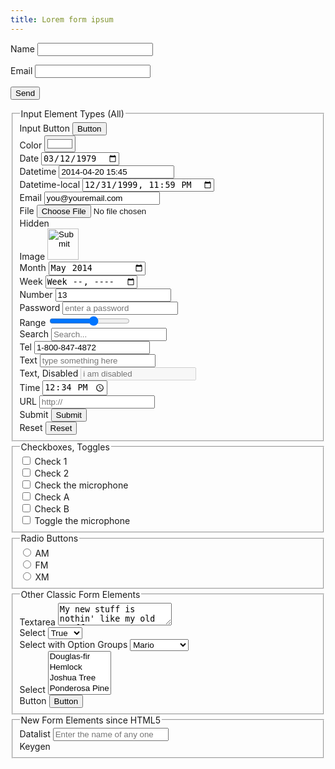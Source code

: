 ```yaml
---
title: Lorem form ipsum
---
```


<form name="contact" netlify>
  <p>
    <label>Name <input type="text" name="name" /></label>
  </p>
  <p>
    <label>Email <input type="email" name="email" /></label>
  </p>
  <p>
    <button type="submit">Send</button>
  </p>
</form>

<fieldset id="inputs">
	<legend>Input Element Types (All)</legend>
	<div>
		<label for="a-button">Input Button</label>
		<input type="button" value="Button" placeholder="button" name="a-button" id="a-button" />
	</div>
	<div>
		<label for="a-color">Color</label>
		<input type="color" value="#ffffff" placeholder="color picker" name="a-color" id="a-color" />
	</div>
	<div>
		<label for="a-date">Date</label>
		<input type="date" value="1979-03-12" placeholder="enter a date in the YYYY-MM-DD format" name="a-date" id="a-date" />
	</div>
	<div>
		<label for="a-datetime">Datetime</label>
		<input type="datetime" value="2014-04-20 15:45" placeholder="enter a date and time in the YYYY-MM-DD HH:MM format" name="a-datetime" id="a-datetime" />
	</div>
	<div>
		<label for="a-datetime-local">Datetime-local</label>
		<input type="datetime-local" value="1999-12-31 23:59" placeholder="enter a date and time in the YYYY-MM-DD HH:MM format" name="a-datetime-local" id="a-datetime-local" />
	</div>
	<div>
		<label for="an-email-address">Email</label>
		<input type="email" value="you@youremail.com" placeholder="you@youremail.com" name="an-email-address" id="an-email-address" />
	</div>
	<div>
		<label for="a-file-upload">File</label>
		<input type="file" value="Select a file" name="a-file-upload" id="a-file-upload" />
	</div>
	<div>
		<label for="a-hidden">Hidden</label>
		<input type="hidden" value="i am hidden" name="a-hidden" id="a-hidden" />
	</div>
	<div>
		<label for="an-image">Image</label>
		<input type="image" src="http://clicknathan.com/wp-content/uploads/2014/05/red-button.png" width="50" height="50" name="an-image" id="an-image" />
	</div>
	<div>
		<label for="a-month">Month</label>
		<input type="month" value="2014-05" placeholder="enter a year and month in the YYYY-MM format" name="a-month" id="a-month" />
	</div>
	<div>
		<label for="a-week">Week</label>
		<input type="week" value="2014-w52" placeholder="enter a year and week in the YYYY-wWW format where the 'w' is just a w, and the 'WW' represents the week number" name="a-week" id="a-week" />
	</div>
	<div>
		<label for="a-number">Number</label>
		<input type="number" value="13" placeholder="number" name="a-number" id="a-number" />
	</div>
	<div>
		<label for="a-password">Password</label>
		<input type="password" value="" placeholder="enter a password" name="a-password" id="a-password" />
	</div>
	<div>
		<label for="a-range">Range</label>
		<input type="range" value="" placeholder="enter a range" name="a-range" id="a-range" min="1" max="10" step="1" />
	</div>
	<div>
		<label for="a-search">Search</label>
		<input type="search" value="" placeholder="Search..." name="a-search" id="a-search" />
	</div>
	<div>
		<label for="a-tel">Tel</label>
		<input type="tel" value="1-800-847-4872" placeholder="Enter your phone number" name="a-tel" id="a-tel" />
	</div>
	<div>
		<label for="a-text">Text</label>
		<input type="text" value="" placeholder="type something here" name="a-text" id="a-text" />
	</div>
	<div>
		<label for="a-disabled-text">Text, Disabled</label>
		<input type="text" disabled value="" placeholder="i am disabled" name="a-disabled-text" id="a-disabled-text" />
	</div>
	<div>
		<label for="a-time">Time</label>
		<input type="time" value="12:34" placeholder="enter a time in 24 hour format, such as 15:59" name="a-time" id="a-time" />
	</div>
	<div>
		<label for="a-url">URL</label>
		<input type="url" value="" placeholder="http://" name="a-url" id="a-url" />
	</div>
	<div>
		<label for="a-submit">Submit</label>
		<input type="submit" value="Submit" name="a-submit" id="a-submit" />
	</div>
	<div>
		<label for="a-reset">Reset</label>
		<input type="reset" value="Reset" name="a-reset" id="a-reset" />
	</div>
</fieldset>
<fieldset id="checkboxes">
	<legend>Checkboxes, Toggles</legend>
	<div>
		<label for="check-1">
			<input type="checkbox" value="check-1" name="check-1" id="check-1" />
			Check 1
		</label>
	</div>
	<div>
		<label for="check-2">
			<input type="checkbox" value="check-2" name="check-2" id="check-2" />
			Check 2
		</label>
	</div>
	<div>
		<label for="check-3">
			<input type="checkbox" value="check-3" name="check-3" id="check-3" />
			Check the microphone
		</label>
	</div>
	<div>
		<label class="toggle" for="check-a">
			<input type="checkbox" value="check-a" name="check-a" id="check-a" />
			<span class="toggle__switch"></span>
			Check A
		</label>
	</div>
	<div>
		<label class="toggle" for="check-b">
			<input type="checkbox" value="check-b" name="check-b" id="check-b" />
			<span class="toggle__switch"></span>
			Check B
		</label>
	</div>
	<div>
		<label class="toggle" for="check-c">
			<input type="checkbox" value="check-c" name="check-c" id="check-c" />
			<span class="toggle__switch"></span>
			Toggle the microphone
		</label>
	</div>
</fieldset>
<fieldset id="radio-buttons">
	<legend>Radio Buttons</legend>
	<div>
		<input type="radio" value="radio-1" name="radio-1" id="radio-1" />
		<label for="radio-1">AM</label>
	</div>
	<div>
		<input type="radio" value="radio-2" name="radio-2" id="radio-2" />
		<label for="radio-2">FM</label>
	</div>
	<div>
		<input type="radio" value="radio-3" name="radio-3" id="radio-3" />
		<label for="radio-3">XM</label>
	</div>
</fieldset>
<fieldset id="classic-form-elements">
	<legend>Other Classic Form Elements</legend>
	<div>
		<label for="a-textarea">Textarea</label>
		<textarea name="a-textarea" id="a-textarea">My new stuff is nothin' like my old stuff was.</textarea>
	</div>
	<div>
		<label for="a-select">Select</label>
		<select name="a-select" id="a-select">
			<option value="true">True</option>
			<option value="false">False</option>
		</select>
	</div>
	<div>
		<label for="a-select-with-option-groups">Select with Option Groups</label>
		<select name="a-select-with-option-groups" id="a-select-with-option-groups">
			<optgroup label="Mario Brothers">
				<option value="mario">Mario</option>
				<option value="luigi">Luigi</option>
			</optgroup>
			<optgroup label="Princesses">
				<option value="peach">Peach</option>
				<option value="toadstool">Toadstool</option>
				<option value="daisy">Daisy</option>
			</optgroup>
		</select>
	</div>
	<div>
		<label for="a-multi-select">Select</label>
		<select multiple name="a-multi-select" id="a-multi-select">
			<option value="douglas-fir">Douglas-fir</option>
			<option value="hemlock">Hemlock</option>
			<option value="joshua">Joshua Tree</option>
			<option value="ponderosa">Ponderosa Pine</option>
			<option value="juniper">Juniper</option>
			<option value="redcedar">Redcedar</option>
			<option value="redwood">Redwood</option>
			<option value="sequoia">Sequoia</option>
			<option value="sitka spruce">Sitka Spruce</option>
		</select>
	</div>
	<div>
		<label for="a-button-element">Button</label>
		<button type="submit" name="a-button-element" id="a-button-element">Button</button>
	</div>
</fieldset>
<fieldset id="new-form-elements">
	<legend>New Form Elements since HTML5</legend>
	<div>
		<label for="the-datalist">Datalist</label>
		<input type="text" list="a-datalist" placeholder="Enter the name of any one of the Beatles" />
		<datalist id="a-datalist">
			<option value="Paul McCartney">
			<option value="Ringo Starr">
			<option value="George Harrison">
			<option value="John Lennon">
		</datalist>
	</div>
	<div>
		<label for="a-keygen">Keygen</label>
		<keygen name="a-keygen" id="a-keygen" />
	</div>
</fieldset>